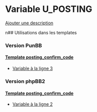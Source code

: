 # Variable U_POSTING
[Ajouter une description](https://fa-tvars.appspot.com/U_POSTING)

n## Utilisations dans les templates

### Version PunBB

#### [Template posting_confirm_code](punbb/posting_confirm_code.md)
* [Variable à la ligne 3](../punbb/posting_confirm_code.tpl#L3)

### Version phpBB2

#### [Template posting_confirm_code](subsilver/posting_confirm_code.md)
* [Variable à la ligne 2](../subsilver/posting_confirm_code.tpl#L2)